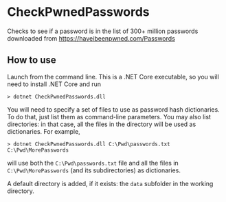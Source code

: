 # CheckPwnedPasswords
Checks to see if a password is in the list of 300+ million passwords downloaded from https://haveibeenpwned.com/Passwords

## How to use

Launch from the command line. This is a .NET Core executable, so you will need to install .NET Core and run

    > dotnet CheckPwnedPasswords.dll

You will need to specify a set of files to use as password hash dictionaries. To do that, just list them as command-line parameters. You may also list directories: in that case, all the files in the directory will be used as dictionaries. For example, 

    > dotnet CheckPwnedPasswords.dll C:\Pwd\passwords.txt C:\Pwd\MorePasswords

will use both the `C:\Pwd\passwords.txt` file and all the files in `C:\Pwd\MorePasswords` (and its subdirectories) as dictionaries. 

A default directory is added, if it exists: the `data` subfolder in the working directory. 